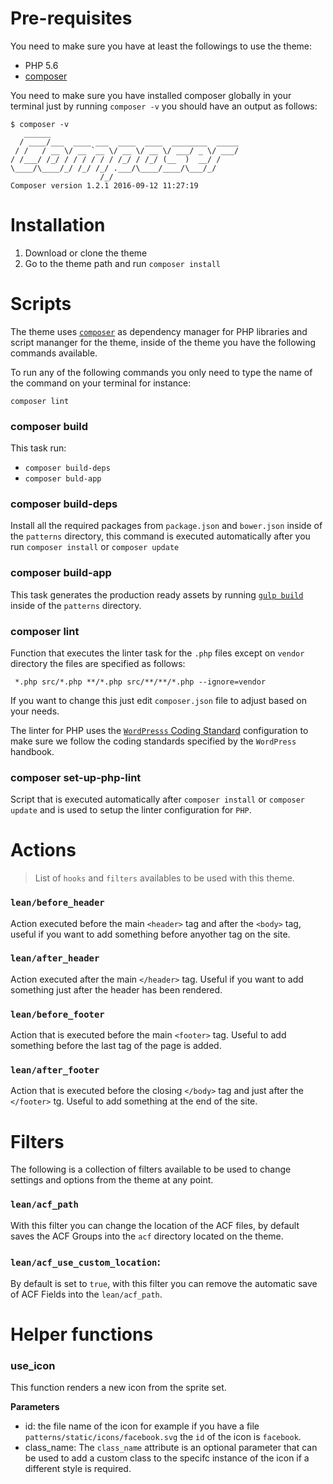 # Pre-requisites

You need to make sure you have at least the followings to use the theme:

- PHP 5.6
- [composer](https://getcomposer.org/doc/00-intro.md)

You need to make sure you have installed composer globally in your terminal just by running 
`composer -v` you should have an output as follows: 

```
$ composer -v
   ______
  / ____/___  ____ ___  ____  ____  ________  _____
 / /   / __ \/ __ `__ \/ __ \/ __ \/ ___/ _ \/ ___/
/ /___/ /_/ / / / / / / /_/ / /_/ (__  )  __/ /
\____/\____/_/ /_/ /_/ .___/\____/____/\___/_/
                    /_/
Composer version 1.2.1 2016-09-12 11:27:19
```

# Installation

1. Download or clone the theme
2. Go to the theme path and run `composer install`

# Scripts

The theme uses [`composer`](https://getcomposer.org/doc/00-intro.md) as dependency manager for PHP
libraries and script mananger for the theme, inside of the theme you have the following commands
available.

To run any of the following commands you only need to type the name of the command on your terminal
for instance: 

```
composer lint
```

### composer build

This task run: 

- `composer build-deps`
- `composer buld-app`

### composer build-deps

Install all the required packages from `package.json` and `bower.json` inside of the `patterns`
directory, this command is executed automatically after you run `composer install` or `composer
update`

### composer build-app

This task generates the production ready assets by running [`gulp build`](patterns#gulp-build) 
inside of the `patterns` directory.

### composer lint

Function that executes the linter task for the `.php` files except on `vendor` directory the files
are specified as follows: 

```
 *.php src/*.php **/*.php src/**/**/*.php --ignore=vendor
```

If you want to change this just edit `composer.json` file to adjust based on your needs. 

The linter for PHP uses the [`WordPresss` Coding Standard](https://github.com/WordPress-Coding-Standards/WordPress-Coding-Standards) 
configuration to make sure we follow the coding standards specified by the `WordPress` handbook.

### composer set-up-php-lint

Script that is executed automatically after `composer install` or `composer update` and is used to
setup the linter configuration for `PHP`.

# Actions

> List of `hooks` and `filters` availables to be used with this theme.

### `lean/before_header`

Action executed before the main `<header>` tag and after the `<body>` tag, useful
if you want to add something before anyother tag on the site.

### `lean/after_header`

Action executed after the main `</header>` tag. Useful if you want to add something
just after the header has been rendered.

### `lean/before_footer`

Action that is executed before the main `<footer>` tag. Useful to add something 
before the last tag of the page is added.

### `lean/after_footer`

Action that is executed before the closing `</body>` tag and just after the 
`</footer>` tg. Useful to add something at the end of the site.

# Filters

The following is a collection of filters available to be used to change settings
and options from the theme at any point.

### `lean/acf_path`

With this filter you can change the location of the ACF files, by default saves 
the ACF Groups into the `acf` directory located on the theme.

### `lean/acf_use_custom_location`:

By default is set to `true`, with this filter you can remove the automatic 
save of ACF Fields into the `lean/acf_path`.

# Helper functions

### use_icon

This function renders a new icon from the sprite set.

**Parameters**

- id: the file name of the icon for example if you have a file 
`patterns/static/icons/facebook.svg` the `id` of the icon is `facebook`.
- class_name: The `class_name` attribute is an optional parameter that can be 
used to add a custom class to the specifc instance of the icon if a different 
style is required.
